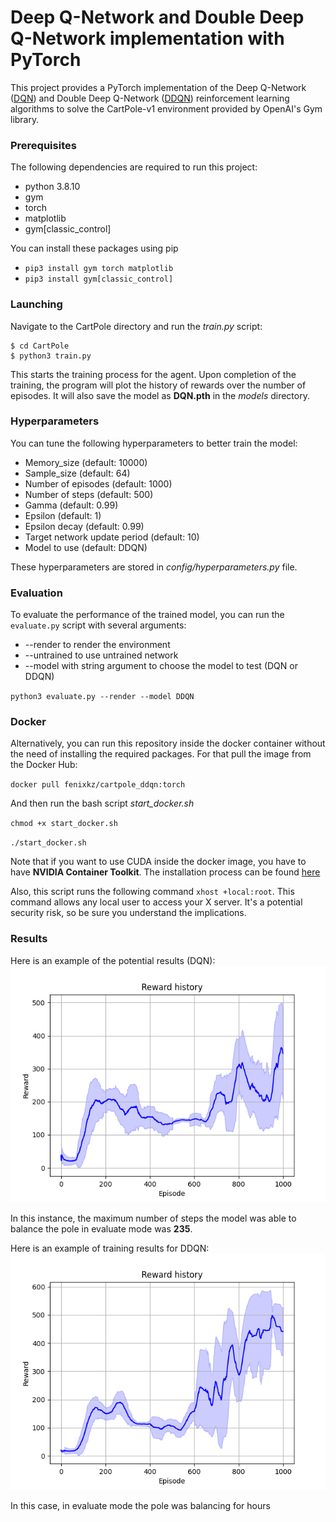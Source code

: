 # Deep Q-Network and Double Deep Q-Network implementation with PyTorch
This project provides a PyTorch implementation of the Deep Q-Network ([DQN](https://arxiv.org/pdf/1312.5602.pdf)) and Double Deep Q-Network ([DDQN](https://arxiv.org/pdf/1509.06461.pdf)) reinforcement learning algorithms to solve the CartPole-v1 environment provided by OpenAI's Gym library.

### Prerequisites
The following dependencies are required to run this project:
  - python 3.8.10
  - gym
  - torch
  - matplotlib
  - gym[classic_control]

You can install these packages using pip

 - `pip3 install gym torch matplotlib`
 - `pip3 install gym[classic_control]`

### Launching
Navigate to the CartPole directory and run the *train.py* script:
```
$ cd CartPole
$ python3 train.py
```
This starts the training process for the agent. Upon completion of the training, the program will plot the history of rewards over the number of episodes. It will also save the model as **DQN.pth** in the *models* directory.

### Hyperparameters
You can tune the following hyperparameters to better train the model: 
  - Memory_size (default: 10000)
  - Sample_size (default: 64)
  - Number of episodes (default: 1000)
  - Number of steps (default: 500)
  - Gamma (default: 0.99)
  - Epsilon (default: 1)
  - Epsilon decay (default: 0.99)
  - Target network update period (default: 10)
  - Model to use (default: DDQN)

These hyperparameters are stored in *config/hyperparameters.py* file.

### Evaluation
To evaluate the performance of the trained model, you can run the `evaluate.py` script with several arguments:

  - --render to render the environment 
  - --untrained to use untrained network
  - --model with string argument to choose the model to test (DQN or DDQN) 

`python3 evaluate.py --render --model DDQN`

### Docker
Alternatively, you can run this repository inside the docker container without the need of installing the required packages. For that pull the image from the Docker Hub:

`docker pull fenixkz/cartpole_ddqn:torch`

And then run the bash script *start_docker.sh*

`chmod +x start_docker.sh`

`./start_docker.sh`

Note that if you want to use CUDA inside the docker image, you have to have **NVIDIA Container Toolkit**. The installation process can be found [here](https://docs.nvidia.com/datacenter/cloud-native/container-toolkit/latest/install-guide.html)

Also, this script runs the following command `xhost +local:root`. This command allows any local user to access your X server. It's a potential security risk, so be sure you understand the implications.

### Results
Here is an example of the potential results (DQN):
![Rewards](https://github.com/fenixkz/cartpole_dqn/blob/torch/figures/DQN_rewards.png)

In this instance, the maximum number of steps the model was able to balance the pole in evaluate mode was **235**.

Here is an example of training results for DDQN:
![Rewards](https://github.com/fenixkz/cartpole_dqn/blob/torch/figures/DDQN_rewards.png)

In this case, in evaluate mode the pole was balancing for hours